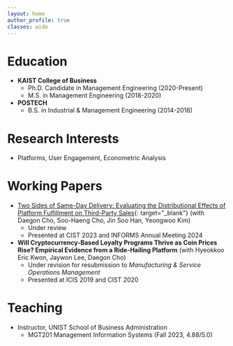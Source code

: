 ```yaml
---
layout: home
author_profile: true
classes: wide
---
```

# Education
* **KAIST College of Business**
  - Ph.D. Candidate in Management Engineering (2020-Present)
  - M.S. in Management Engineering (2018-2020)
* **POSTECH**
  - B.S. in Industrial & Management Engineering (2014-2018)

# Research Interests
* Platforms, User Engagement, Econometric Analysis

# Working Papers
* [Two Sides of Same-Day Delivery: Evaluating the Distributional Effects of Platform Fulfillment on Third-Party Sales](https://papers.ssrn.com/abstract=4854395){: target="_blank"} (with Daegon Cho, Soo-Haeng Cho, Jin Soo Han, Yeongwoo Kim)
  - Under review
  - Presented at CIST 2023 and INFORMS Annual Meeting 2024
* **Will Cryptocurrency-Based Loyalty Programs Thrive as Coin Prices Rise? Empirical Evidence from a Ride-Hailing Platform** (with Hyeokkoo Eric Kwon, Jaywon Lee,  Daegon Cho)
  - Under revision for resubmission to _Manufacturing & Service Operations Management_
  - Presented at ICIS 2019 and CIST 2020

# Teaching
* Instructor, UNIST School of Business Administration
  - MGT201 Management Information Systems (Fall 2023, 4.88/5.0)

